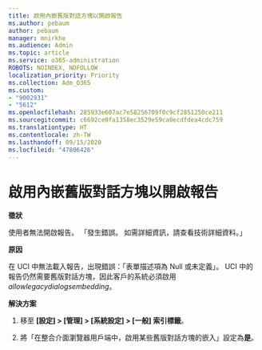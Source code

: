 ```yaml
---
title: 啟用內嵌舊版對話方塊以開啟報告
ms.author: pebaum
author: pebaum
manager: mnirkhe
ms.audience: Admin
ms.topic: article
ms.service: o365-administration
ROBOTS: NOINDEX, NOFOLLOW
localization_priority: Priority
ms.collection: Adm_O365
ms.custom:
- "9002931"
- "5612"
ms.openlocfilehash: 285933e607ac7e58256709f0c9cf2851250ce211
ms.sourcegitcommit: c6692ce0fa1358ec3529e59ca0ecdfdea4cdc759
ms.translationtype: HT
ms.contentlocale: zh-TW
ms.lasthandoff: 09/15/2020
ms.locfileid: "47806426"
---
```

# <a name="enable-embedding-legacy-dialogs-to-open-reports"></a>啟用內嵌舊版對話方塊以開啟報告

**徵狀**

使用者無法開啟報告。 「發生錯誤。 如需詳細資訊，請查看技術詳細資料。」

**原因**

在 UCI 中無法載入報告，出現錯誤：「表單描述項為 Null 或未定義」。 UCI 中的報告仍然需要舊版對話方塊，因此客戶的系統必須啟用 *allowlegacydialogsembedding*。

**解決方案**

1. 移至 **[設定] > [管理] > [系統設定] > [一般] 索引標籤**。

2. 將「在整合介面瀏覽器用戶端中，啟用某些舊版對話方塊的嵌入」設定為**是**。
